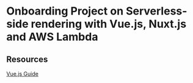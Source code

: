 # Onboarding Project on Serverless-side rendering with Vue.js, Nuxt.js and AWS Lambda

## Resources
[Vue.js Guide](https://vuejs.org/v2/guide/)
